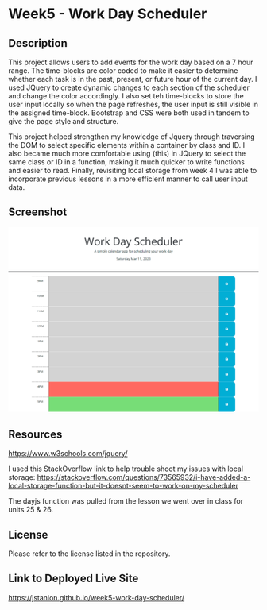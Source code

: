 # Week5 - Work Day Scheduler

## Description

This project allows users to add events for the work day based on a 7 hour range. The time-blocks are color coded to make it easier to determine whether each task is in the past, present, or future hour of the current day. I used JQuery to create dynamic changes to each section of the scheduler and change the color accordingly. I also set teh time-blocks to store the user input locally so when the page refreshes, the user input is still visible in the assigned time-block. Bootstrap and CSS were both used in tandem to give the page style and structure.

This project helped strengthen my knowledge of Jquery through traversing the DOM to select specific elements within a container by class and ID. I also became much more comfortable using (this) in JQuery to select the same class or ID in a function, making it much quicker to write functions and easier to read. Finally, revisiting local storage from week 4 I was able to incorporate previous lessons in a more efficient manner to call user input data.

## Screenshot

![Image of initial page load](assets/screenshot.png)

## Resources

<https://www.w3schools.com/jquery/>

I used this StackOverflow link to help trouble shoot my issues with local storage:
<https://stackoverflow.com/questions/73565932/i-have-added-a-local-storage-function-but-it-doesnt-seem-to-work-on-my-scheduler>

The dayjs function was pulled from the lesson we went over in class for units 25 & 26.

## License

Please refer to the license listed in the repository.

## Link to Deployed Live Site

<https://jstanion.github.io/week5-work-day-scheduler/>
